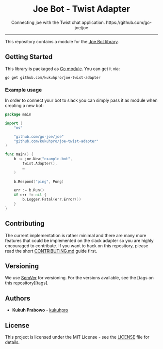 <h1 align="center">Joe Bot - Twist Adapter</h1>
<p align="center">Connecting joe with the Twist chat application. https://github.com/go-joe/joe</p>

---

This repository contains a module for the [Joe Bot library][joe].

## Getting Started

This library is packaged as [Go module][go-modules]. You can get it via:

```
go get github.com/kukuhpro/joe-twist-adapter
```

### Example usage

In order to connect your bot to slack you can simply pass it as module when
creating a new bot:

```go
package main

import (
	"os"

	"github.com/go-joe/joe"
	"github.com/kukuhpro/joe-twist-adapter"
)

func main() {
	b := joe.New("example-bot",
		twist.Adapter(),
		…
    )
	
	b.Respond("ping", Pong)

	err := b.Run()
	if err != nil {
		b.Logger.Fatal(err.Error())
	}
}
```

## Contributing

The current implementation is rather minimal and there are many more features
that could be implemented on the slack adapter so you are highly encouraged to
contribute. If you want to hack on this repository, please read the short
[CONTRIBUTING.md](CONTRIBUTING.md) guide first.

## Versioning

We use [SemVer](http://semver.org/) for versioning. For the versions available,
see the [tags on this repository][tags]. 

## Authors

- **Kukuh Prabowo** - [kukuhpro](https://github.com/kukuhpro)

## License

This project is licensed under the MIT License - see the [LICENSE](LICENSE) file for details.

[joe]: https://github.com/go-joe/joe
[go-modules]: https://github.com/golang/go/wiki/Modules
